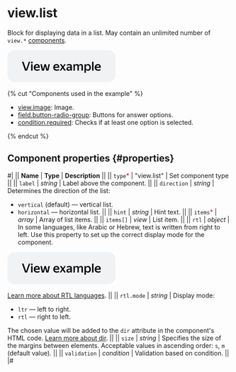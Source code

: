 # view.list

Block for displaying data in a list. May contain an unlimited number of `view.*` [components](https://toloka.ai/en/docs/template-builder/reference/).

[![image](../_images/buttons/view-example.svg)](https://ya.cc/t/ATPjrNYU3vUaRK)

{% cut "Components used in the example" %}

- [view.image](../reference/view.image.md): Image.
- [field.button-radio-group](../reference/field.button-radio-group.md): Buttons for answer options.
- [condition.required](../reference/condition.required.md): Checks if at least one option is selected.

{% endcut %}

## Component properties {#properties}

#|
|| **Name** | **Type** | **Description** ||
|| `type`<span style="color: red">\*</span> | "view.list" | Set component type ||
|| `label` | _string_ | Label above the component. ||
|| `direction` | _string_ | Determines the direction of the list:

- `vertical` (default) — vertical list.
- `horizontal` — horizontal list. ||
  || `hint` | _string_ | Hint text. ||
  || `items`<span style="color: red">\*</span> | _array_ | Array of list items. ||
  || `items[]` | _view_ | List item. ||
  || `rtl` | _object_ | In some languages, like Arabic or Hebrew, text is written from right to left. Use this property to set up the correct display mode for the component.

[![View example in the sandbox](../_images/buttons/view-example.svg)](https://ya.cc/t/tq6fCNm_3ttFBW)

[Learn more about RTL languages](https://www.w3.org/International/questions/qa-scripts). ||
|| `rtl.mode` | _string_ | Display mode:

- `ltr` — left to right.
- `rtl` — right to left.

The chosen value will be added to the `dir` attribute in the component's HTML code. [Learn more about dir](https://www.w3.org/International/questions/qa-html-dir). ||
|| `size` | _string_ | Specifies the size of the margins between elements. Acceptable values in ascending order: `s`, `m` (default value). ||
|| `validation` | _condition_ | Validation based on condition. ||
|#
